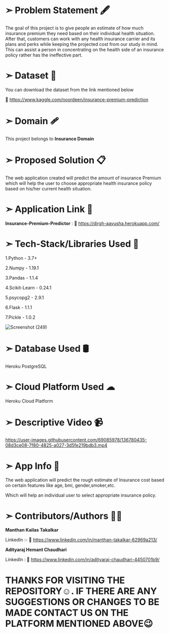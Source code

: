 # ➣ Problem Statement 🖋  
The goal of this project is to give people an estimate of how much insurance premium they
need based on their individual health situation. After that, customers can work with any
health insurance carrier and its plans and perks while keeping the projected cost from our
study in mind. This can assist a person in concentrating on the health side of an insurance
policy rather has the ineffective part.

# ➣ Dataset 📂 
You can download the dataset from the link mentioned below

🔗 https://www.kaggle.com/noordeen/insurance-premium-prediction

# ➣ Domain 🩹
This project belongs to **Insurance Domain**

# ➣ Proposed Solution 📋
The web application created will predict the amount of insurance Premium which will help
the user to choose appropriate health insurance policy based on his/her current health
situation.

# ➣ Application Link 🔗
**Insurance-Premium-Predictor** : 🔗 https://dirgh-aayusha.herokuapp.com/


# ➣ Tech-Stack/Libraries Used 🧾

1.Python - 3.7+

2.Numpy  - 1.19.1

3.Pandas - 1.1.4

4.Scikit-Learn - 0.24.1

5.psycopg2 - 2.9.1

6.Flask - 1.1.1

7.Pickle - 1.0.2

![Screenshot (249)](https://user-images.githubusercontent.com/69085978/136778949-7e209eed-cde7-4a33-a23a-9314cb05d87c.png)


# ➣ Database Used 🛢
Heroku PostgreSQL

# ➣ Cloud Platform Used ☁
Heroku Cloud Platform

# ➣ Descriptive Video 📹

https://user-images.githubusercontent.com/69085978/136780435-08d3ce08-7f80-4825-a027-3d5fe219bdb3.mp4

# ➣ App Info 📝
The web application will predict the rough estimate of Insurance cost based on certain features like age, bmi, gender,smoker,etc.

Which will help an individual user to select appropriate insurance policy.

# ➣ Contributors/Authors 👨‍💻

**Manthan Kailas Takalkar**

LinkedIn :- 🔗 https://www.linkedin.com/in/manthan-takalkar-62969a213/

**Adityaraj Hemant Chaudhari**

LinkedIn : 🔗 https://www.linkedin.com/in/adityaraj-chaudhari-4450701b9/

# THANKS FOR VISITING THE REPOSITORY☺. IF THERE ARE ANY SUGGESTIONS OR CHANGES TO BE MADE CONTACT US ON THE PLATFORM MENTIONED ABOVE😉
